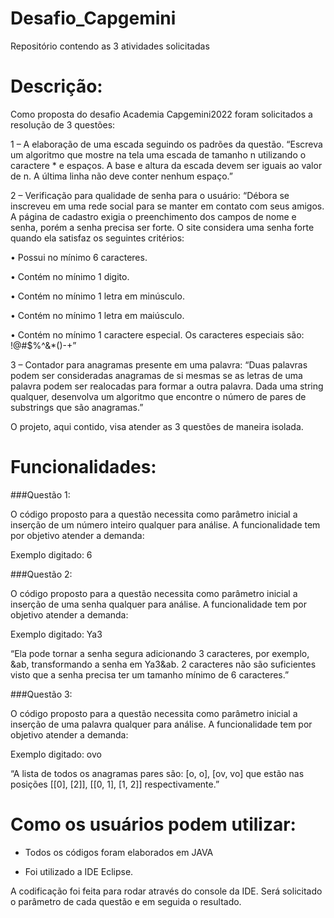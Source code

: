 # Desafio_Capgemini
Repositório contendo as 3 atividades solicitadas


# Descrição:
Como proposta do desafio Academia Capgemini2022  foram solicitados a resolução de 3 questões:

1 – A elaboração de uma escada seguindo os padrões da questão.
                 “Escreva um algoritmo que mostre na tela uma escada de tamanho n utilizando o caractere * e espaços. A base e altura da escada devem ser iguais ao valor de n. A última linha não deve conter nenhum espaço.”
                 
2 – Verificação para qualidade de senha para o usuário:
   “Débora se inscreveu em uma rede social para se manter em contato com seus amigos. A página de cadastro exigia o preenchimento dos campos de nome e senha, porém a senha precisa ser forte. O site considera uma senha forte quando ela satisfaz os seguintes critérios:
   
•	Possui no mínimo 6 caracteres.

•	Contém no mínimo 1 digito.

•	Contém no mínimo 1 letra em minúsculo.

•	Contém no mínimo 1 letra em maiúsculo.

• Contém no mínimo 1 caractere especial. Os caracteres especiais são: !@#$%^&*()-+”


3 – Contador para anagramas presente em uma palavra:
   “Duas palavras podem ser consideradas anagramas de si mesmas se as letras de uma palavra podem ser realocadas para formar a outra palavra. Dada uma string qualquer, desenvolva um algoritmo que encontre o número de pares de substrings que são anagramas.”

O projeto, aqui contido, visa atender as 3 questões de maneira isolada.

# Funcionalidades:

###Questão 1:

O código proposto para a questão necessita como parâmetro inicial a inserção de um  número inteiro qualquer para análise.
A funcionalidade tem por objetivo atender a demanda:

Exemplo digitado: 6


###Questão 2:

O código proposto para a questão necessita como parâmetro inicial a inserção de uma senha qualquer para análise.
A funcionalidade tem por objetivo atender a demanda:

Exemplo digitado: Ya3

“Ela pode tornar a senha segura adicionando 3 caracteres, por exemplo, &ab, transformando a senha em Ya3&ab. 2 caracteres não são suficientes visto que a senha precisa ter um tamanho mínimo de 6 caracteres.”

###Questão 3:

O código proposto para a questão necessita como parâmetro inicial a inserção de uma palavra qualquer para análise.
A funcionalidade tem por objetivo atender a demanda:

Exemplo digitado: ovo

“A lista de todos os anagramas pares são: [o, o], [ov, vo] que estão nas posições [[0], [2]], [[0, 1], [1, 2]] respectivamente.”

# Como os usuários podem utilizar:

- Todos os códigos foram elaborados em JAVA

- Foi utilizado a IDE Eclipse.

A codificação foi feita para rodar através do console da IDE. 
Será solicitado o parâmetro de cada questão e em seguida o resultado.
